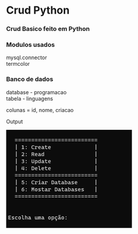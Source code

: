 # Crud Python

### Crud Basico feito em Python

### Modulos usados<br>
mysql.connector<br>
termcolor

### Banco de dados<br>
database - programacao<br>
tabela - linguagens

colunas = id, nome, criacao

Output<br>

<img src="output.png">
